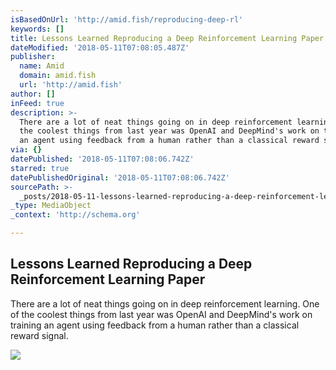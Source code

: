 ```yaml
---
isBasedOnUrl: 'http://amid.fish/reproducing-deep-rl'
keywords: []
title: Lessons Learned Reproducing a Deep Reinforcement Learning Paper
dateModified: '2018-05-11T07:08:05.487Z'
publisher:
  name: Amid
  domain: amid.fish
  url: 'http://amid.fish'
author: []
inFeed: true
description: >-
  There are a lot of neat things going on in deep reinforcement learning. One of
  the coolest things from last year was OpenAI and DeepMind's work on training
  an agent using feedback from a human rather than a classical reward signal.
via: {}
datePublished: '2018-05-11T07:08:06.742Z'
starred: true
datePublishedOriginal: '2018-05-11T07:08:06.742Z'
sourcePath: >-
  _posts/2018-05-11-lessons-learned-reproducing-a-deep-reinforcement-learning-pa.md
_type: MediaObject
_context: 'http://schema.org'

---
```

<article style=""><h1>Lessons Learned Reproducing a Deep Reinforcement Learning Paper</h1><p>There are a lot of neat things going on in deep reinforcement learning. One of the coolest things from last year was OpenAI and DeepMind's work on training an agent using feedback from a human rather than a classical reward signal.</p><img src="http://amid.fish/images/me.png" /></article>